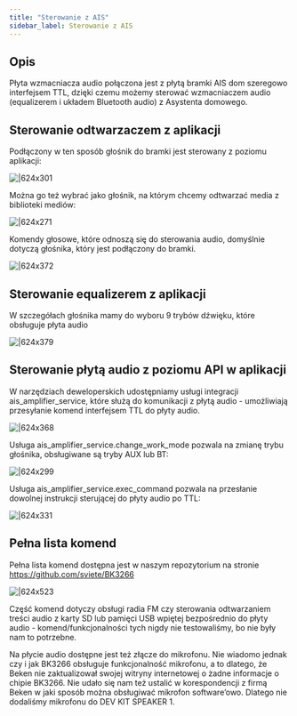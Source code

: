 ```yaml
---
title: "Sterowanie z AIS"
sidebar_label: Sterowanie z AIS
---
```


## Opis

Płyta wzmacniacza audio połączona jest z płytą bramki AIS dom szeregowo interfejsem TTL, dzięki czemu możemy sterować wzmacniaczem audio (equalizerem i układem Bluetooth audio) z Asystenta domowego.


## Sterowanie odtwarzaczem z aplikacji


Podłączony w ten sposób głośnik do bramki jest sterowany z poziomu aplikacji:

![|624x301](https://lh4.googleusercontent.com/SgDKRIgFL7uAmm6cJBoGRz-D9B6YOYctD2Lo6jyAL-vHkgjcKf8HGMAXREvxlcurOZi5zatJODrGezH-257j39LIjoJPRVO6eFgVU9jBjvhB5P4Lcz4gcopy5QGvdmwzCcFcGp_B)

Można go też wybrać jako głośnik, na którym chcemy odtwarzać media z biblioteki mediów:

![|624x271](https://lh5.googleusercontent.com/CzJlEQfKaFKfdsANUzk3UhFHxXPeH-yi57YX0tPF8fXNGf_WWPZkJi9F2EsNYZ_j7q196ys5FdEJGBFiuLv4GTfa6F1pF9V2oXgyyf1gROPS6psQ55S8JAjPWNlRxEhpadJkY8NJ)

Komendy głosowe, które odnoszą się do sterowania audio, domyślnie dotyczą głośnika, który jest podłączony do bramki.

![|624x372](https://lh6.googleusercontent.com/LCoyXBIiz9IhySLsVMgvF3_aRo9jx_b8eSG4q0z2a88bTc3TmAdMNa1VcTJRXLZXDhSDaa_kpET8pYR71MBRAOIYtN9zeqTlGRu15fpkKB2_HVHRCK7sSqabiGlD0J4NRGUDsp3t)


## Sterowanie equalizerem z aplikacji


W szczegółach głośnika mamy do wyboru 9 trybów dźwięku, które obsługuje płyta audio

![|624x379](https://lh6.googleusercontent.com/RLITeT3QE9qpkVigdX46d7oQMXOJYFCAkK_zdh_qX72Tvu7nxG7gEJ2wvQks_tMVv2_bw0izaHJNFejrCWqR0WrNnZJyUU0wRxpKmi9m4w6nLYi1o-FYPmLIRNi8xq0cjdpCz4Fx)


## Sterowanie płytą audio z poziomu API w aplikacji

W narzędziach deweloperskich udostępniamy usługi integracji ais_amplifier_service, które służą do komunikacji z płytą audio - umożliwiają przesyłanie komend interfejsem TTL do płyty audio.

![|624x368](https://lh3.googleusercontent.com/Qj6yc_l7UgZSG59Vky7sOCkpv4u0KjlM6lBmzCLawHcC0544-a2oR-Sb6_BJYOA6aPwLhZcBTcoOKwLSGTuvuD-PaD2k4puC3zHYzjveTnhc4E7WRNS-mx3-zIQF9wgttNiIO2id)

Usługa ais_amplifier_service.change_work_mode pozwala na zmianę trybu głośnika, obsługiwane są tryby AUX lub BT:

![|624x299](https://lh6.googleusercontent.com/3PFL8bi-luUbhf_6ay-jAysIHogqlKU8IbdHOYc3LDESNg1rXKk6zOpWjLl6XWhvWE9haIOLuPOOAE-yBmwQfaVXucja5tC2gDFCdRtoe3Ri9XoGujGD4mYZH8ATLZoLHB7RM7gD)

Usługa ais_amplifier_service.exec_command pozwala na przesłanie dowolnej instrukcji sterującej do płyty audio po TTL:

![|624x331](https://lh4.googleusercontent.com/22tYXfNYZKfsl5dtFrQsxAalWysBR-gxgT_KxMxEYvyGVhE_4SpqKMuDgvDSrXALrEhGANDQ04Wx1WI4Ka7ph8ZUUogIZk-zs2Rc1SHBdV749SEdXAT-uvg6X_k99y-9CTs9GcGm)


## Pełna lista komend 

Pełna lista komend dostępna jest w naszym repozytorium na stronie https://github.com/sviete/BK3266

![|624x523](https://lh3.googleusercontent.com/Sq9rvuSQX1fjqvne9khXxe_EHNJaeslIuF-JRkf7lPxypZu6lPbUN5S3DLHSIMT0JtoHyxWR-E_DM9KsMTKBM34senx0PUS9HI6P4JftVv_vYyCYKjzzB3TsHXUWpWWt8qw6Et6a)

Część komend dotyczy obsługi radia FM czy sterowania odtwarzaniem treści audio z karty SD lub pamięci USB wpiętej bezpośrednio do płyty audio - komend/funkcjonalności tych nigdy nie testowaliśmy, bo nie były nam to potrzebne.

Na płycie audio dostępne jest też złącze do mikrofonu. Nie wiadomo jednak czy i jak BK3266 obsługuje funkcjonalność mikrofonu, a to dlatego, że Beken nie zaktualizował swojej witryny internetowej o żadne informacje o chipie BK3266. Nie udało się nam też ustalić w korespondencji z firmą Beken w jaki sposób można obsługiwać mikrofon software’owo. Dlatego nie dodaliśmy mikrofonu do DEV KIT SPEAKER 1. 
